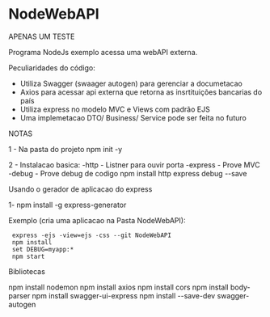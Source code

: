 # NodeWebAPI
APENAS UM TESTE

Programa NodeJs exemplo acessa uma webAPI externa.

Peculiaridades do código:

- Utiliza Swagger (swaager autogen) para gerenciar a documetacao
- Axios para acessar api externa que retorna as insrtituições bancarias do país
- Utiliza express no modelo MVC e Views com padrão EJS
- Uma implemetacao DTO/ Business/ Service pode ser feita no futuro


NOTAS

1 - Na pasta do projeto
	npm init -y

2 - Instalacao basica:
    -http    - Listner para ouvir porta
    -express - Prove MVC
    -debug   - Prove debug de codigo
	npm install http express debug --save


Usando o gerador de aplicacao do express

1- npm install -g express-generator

Exemplo (cria uma aplicacao na Pasta NodeWebAPI):

     express -ejs -view=ejs -css --git NodeWebAPI
     npm install
     set DEBUG=myapp:* 
     npm start


Bibliotecas

npm install nodemon
npm install axios
npm install cors
npm install body-parser
npm install swagger-ui-express
npm install --save-dev swagger-autogen

